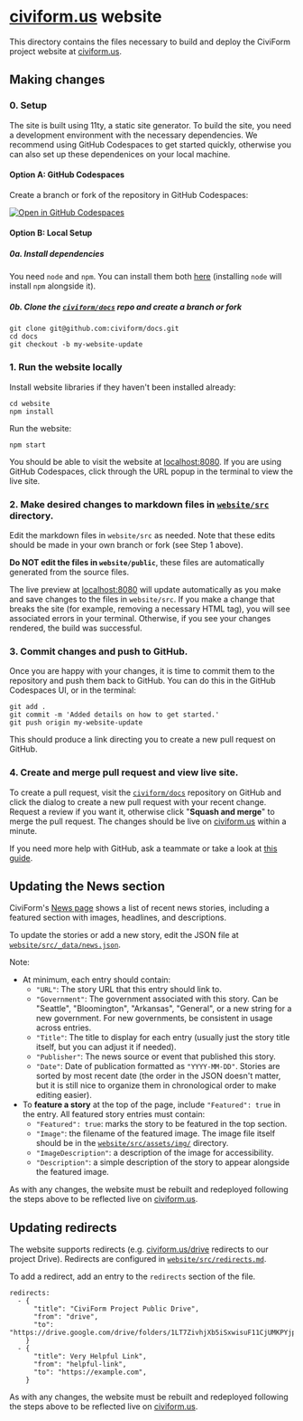# [civiform.us](https://civiform.us) website

This directory contains the files necessary to build and deploy the CiviForm project website at [civiform.us](https://civiform.us).
## Making changes

### 0. Setup
The site is built using 11ty, a static site generator. To build the site, you need a development environment with the necessary dependencies. We recommend using GitHub Codespaces to get started quickly, otherwise you can also set up these dependenices on your local machine.

#### Option A: GitHub Codespaces
Create a branch or fork of the repository in GitHub Codespaces: 

[![Open in GitHub Codespaces](https://github.com/codespaces/badge.svg)](https://codespaces.new/civiform/docs)

#### Option B: Local Setup
##### 0a. Install dependencies
You need `node` and `npm`. You can install them both [here](https://nodejs.org/en/download/prebuilt-installer) (installing `node` will install `npm` alongside it).

##### 0b. Clone the [`civiform/docs`](https://github.com/civiform/docs) repo and create a branch or fork
```
git clone git@github.com:civiform/docs.git
cd docs
git checkout -b my-website-update
```

### 1. Run the website locally
Install website libraries if they haven't been installed already:
```
cd website
npm install
```
Run the website:
```
npm start
```
You should be able to visit the website at [localhost:8080](http://localhost:8080). If you are using GitHub Codespaces, click through the URL popup in the terminal to view the live site. 

### 2. Make desired changes to markdown files in [`website/src`](https://github.com/civiform/docs/blob/main/website/src/) directory.
Edit the markdown files in `website/src` as needed. Note that these edits should be made in your own branch or fork (see Step 1 above).

**Do NOT edit the files in `website/public`**, these files are automatically generated from the source files. 

The live preview at [localhost:8080](http://localhost:8080) will update automatically as you make and save changes to the files in `website/src`.
If you make a change that breaks the site (for example, removing a necessary HTML tag), you will see associated errors in your terminal. Otherwise, if you see your changes rendered, the build was successful.

### 3. Commit changes and push to GitHub.
Once you are happy with your changes, it is time to commit them to the repository and push them back to GitHub. You can do this in the GitHub Codespaces UI, or in the terminal:
```
git add .
git commit -m 'Added details on how to get started.'
git push origin my-website-update
```
This should produce a link directing you to create a new pull request on GitHub.

### 4. Create and merge pull request and view live site.
To create a pull request, visit the [`civiform/docs`](https://github.com/civiform/docs) repository on GitHub and click the dialog to create a new pull request with your recent change.
Request a review if you want it, otherwise click "**Squash and merge**" to merge the pull request. The changes should be live on [civiform.us](https://civiform.us) within a minute.

If you need more help with GitHub, ask a teammate or take a look at [this guide](https://www.digitalocean.com/community/tutorials/how-to-create-a-pull-request-on-github).

## Updating the News section
CiviForm's [News page](https://civiform.us/news) shows a list of recent news stories, including a featured section with images, headlines, and descriptions. 

To update the stories or add a new story, edit the JSON file at [`website/src/_data/news.json`](https://github.com/civiform/docs/blob/main/website/src/_data/news.json).

Note:
* At minimum, each entry should contain:
    * `"URL"`: The story URL that this entry should link to.
    * `"Government"`: The government associated with this story. Can be "Seattle", "Bloomington", "Arkansas", "General", or a new string for a new government. For new governments, be consistent in usage across entries.
    * `"Title"`: The title to display for each entry (usually just the story title itself, but you can adjust it if needed).
    * `"Publisher"`: The news source or event that published this story.
    * `"Date"`: Date of publication formatted as `"YYYY-MM-DD"`. Stories are sorted by most recent date (the order in the JSON doesn't matter, but it is still nice to organize them in chronological order to make editing easier).
* To **feature a story** at the top of the page, include `"Featured": true` in the entry. All featured story entries must contain:
    * `"Featured": true`: marks the story to be featured in the top section.
    * `"Image"`: the filename of the featured image. The image file itself should be in the [`website/src/assets/img/`](https://github.com/civiform/docs/tree/main/website/src/assets/img) directory.
    * `"ImageDescription"`: a description of the image for accessibility.
    * `"Description"`: a simple description of the story to appear alongside the featured image.

As with any changes, the website must be rebuilt and redeployed following the steps above to be reflected live on [civiform.us](https://civiform.us).

## Updating redirects
The website supports redirects (e.g. [civiform.us/drive](https://civiform.us/drive) redirects to our project Drive).
Redirects are configured in [`website/src/redirects.md`](https://github.com/civiform/docs/blob/main/website/src/redirects.md). 

To add a redirect, add an entry to the `redirects` section of the file.
```
redirects:
  - {
      "title": "CiviForm Project Public Drive",
      "from": "drive",
      "to": "https://drive.google.com/drive/folders/1LT7ZivhjXb5iSxwisuF11CjUMKPYjpi0",
    }
  - {
      "title": Very Helpful Link",
      "from": "helpful-link",
      "to": "https://example.com",
    }
```
As with any changes, the website must be rebuilt and redeployed following the steps above to be reflected live on [civiform.us](https://civiform.us).
